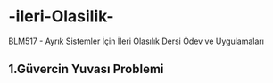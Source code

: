 # -ileri-Olasilik-
BLM517 - Ayrık Sistemler İçin İleri Olasılık Dersi Ödev ve Uygulamaları
## 1.Güvercin Yuvası Problemi
